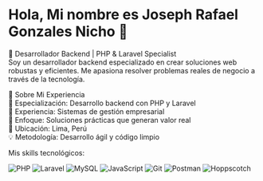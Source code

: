 # Hola, Mi nombre es Joseph Rafael Gonzales Nicho 👋
🚀 Desarrollador Backend | PHP & Laravel Specialist  
Soy un desarrollador backend especializado en crear soluciones web robustas y eficientes. Me apasiona resolver problemas reales de negocio a través de la tecnología.

💼 Sobre Mi Experiencia  
🎯 Especialización: Desarrollo backend con PHP y Laravel  
🏢 Experiencia: Sistemas de gestión empresarial  
🌟 Enfoque: Soluciones prácticas que generan valor real  
📍 Ubicación: Lima, Perú  
💡 Metodología: Desarrollo ágil y código limpio  

Mis skills tecnológicos:  
  
![PHP](https://img.shields.io/badge/PHP-777BB4?style=for-the-badge&logo=php&logoColor=white)
![Laravel](https://img.shields.io/badge/Laravel-E74430?style=for-the-badge&logo=laravel&logoColor=white)
![MySQL](https://img.shields.io/badge/MySQL-00758F?style=for-the-badge&logo=mysql&logoColor=white)
![JavaScript](https://img.shields.io/badge/JavaScript-F7DF1E?style=for-the-badge&logo=javascript&logoColor=black)
![Git](https://img.shields.io/badge/Git-F05032?style=for-the-badge&logo=git&logoColor=white)
![Postman](https://img.shields.io/badge/Postman-FF6C37?style=for-the-badge&logo=postman&logoColor=white)
![Hoppscotch](https://img.shields.io/badge/Hoppscotch-00B4D8?style=for-the-badge&logo=hoppscotch&logoColor=white)
